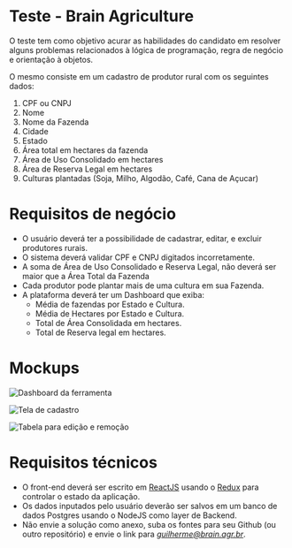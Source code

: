 
# Teste - Brain Agriculture

O teste tem como objetivo acurar as habilidades do candidato em resolver alguns problemas relacionados à lógica de programação, regra de negócio e orientação à objetos.

O mesmo consiste em um cadastro de produtor rural com os seguintes dados: 

 1. CPF ou CNPJ
 2. Nome
 3. Nome da Fazenda
 4. Cidade
 5. Estado
 6. Área total em hectares da fazenda
 7. Área de Uso Consolidado em hectares
 8. Área de Reserva Legal em hectares
 7. Culturas plantadas (Soja, Milho, Algodão, Café, Cana de Açucar) 


# Requisitos de negócio

 - O usuário deverá ter a possibilidade de cadastrar, editar, e excluir produtores rurais.
 - O sistema deverá validar CPF e CNPJ digitados incorretamente.
 - A soma de Área de Uso Consolidado e Reserva Legal, não deverá ser maior que a Área Total da Fazenda
 - Cada produtor pode plantar mais de uma cultura em sua Fazenda.
 - A plataforma deverá ter um Dashboard que exiba:
	 - Média de fazendas por Estado e Cultura. 
	 - Média de Hectares por Estado e Cultura.
	 - Total de Área Consolidada em hectares.
	 - Total de Reserva legal em hectares.
     
# Mockups

![Dashboard da ferramenta](https://brain.agr.br/assets/docs/Dashboard.png)


![Tela de cadastro](https://brain.agr.br/assets/docs/Cadastro.png)


![Tabela para edição e remoção](https://brain.agr.br/assets/docs/Datatable.png)

# Requisitos técnicos

 - O front-end deverá ser escrito em [ReactJS](http://reactjs.org) usando o [Redux](https://redux.js.org/) para controlar o estado da aplicação.
 - Os dados inputados pelo usuário deverão ser salvos em um banco de dados Postgres usando o NodeJS como layer de Backend.
 - Não envie a solução como anexo, suba os fontes para seu Github (ou outro repositório) e envie o link para *guilherme@brain.agr.br*. 

